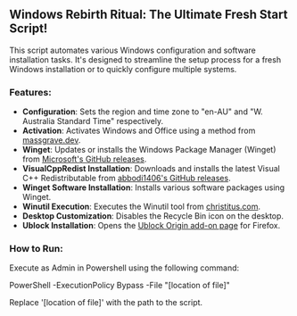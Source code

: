 ## Windows Rebirth Ritual: The Ultimate Fresh Start Script!

This script automates various Windows configuration and software installation tasks. It's designed to streamline the setup process for a fresh Windows installation or to quickly configure multiple systems.

### Features:
- **Configuration**: Sets the region and time zone to "en-AU" and "W. Australia Standard Time" respectively.
- **Activation**: Activates Windows and Office using a method from [massgrave.dev](https://massgrave.dev/get).
- **Winget**: Updates or installs the Windows Package Manager (Winget) from [Microsoft's GitHub releases](https://github.com/microsoft/winget-cli/releases/latest).
- **VisualCppRedist Installation**: Downloads and installs the latest Visual C++ Redistributable from [abbodi1406's GitHub releases](https://github.com/abbodi1406/vcredist/releases/latest).
- **Winget Software Installation**: Installs various software packages using Winget.
- **Winutil Execution**: Executes the Winutil tool from [christitus.com](https://christitus.com/win).
- **Desktop Customization**: Disables the Recycle Bin icon on the desktop.
- **Ublock Installation**: Opens the [Ublock Origin add-on page](https://addons.mozilla.org/en-US/firefox/addon/ublock-origin/) for Firefox.

### How to Run:

Execute as Admin in Powershell using the following command:

PowerShell -ExecutionPolicy Bypass -File "[location of file]"

Replace '[location of file]' with the path to the script.
